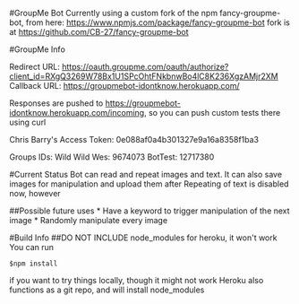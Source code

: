 #GroupMe Bot
Currently using a custom fork of the npm fancy-groupme-bot, from here: <https://www.npmjs.com/package/fancy-groupme-bot>
fork is at <https://github.com/CB-27/fancy-groupme-bot>

#GroupMe Info

Redirect URL:    <https://oauth.groupme.com/oauth/authorize?client_id=RXgQ3269W78Bx1U1SPcOhtFNkbnwBo4lC8K236XgzAMjr2XM>
Callback URL:    <https://groupmebot-idontknow.herokuapp.com/>

Responses are pushed to <https://groupmebot-idontknow.herokuapp.com/incoming>, so you can push custom tests there using curl

Chris Barry's 
Access Token:    0e088af0a4b301327e9a16a8358f1ba3

Groups IDs:
    Wild Wild Wes: 9674073 
    BotTest:       12717380


#Current Status
Bot can read and repeat images and text. It can also save images for manipulation and upload them after
Repeating of text is disabled now, however

##Possible future uses
    * Have a keyword to trigger manipulation of the next image
    * Randomly manipulate every image

#Build Info
##DO NOT INCLUDE node_modules for heroku, it won't work
You can run <pre><code>$npm install</pre></code> if you want to try things locally, though it might not work
Heroku also functions as a git repo, and will install node_modules
